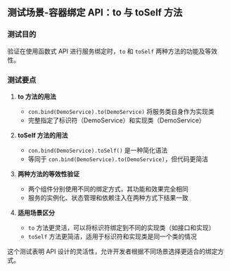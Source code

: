 ## 测试场景-容器绑定 API：to 与 toSelf 方法

### 测试目的

验证在使用函数式 API 进行服务绑定时，`to` 和 `toSelf` 两种方法的功能及等效性。

### 测试要点

1. **to 方法的用法**
   - `con.bind(DemoService).to(DemoService)` 将服务类自身作为实现类
   - 完整指定了标识符（DemoService）和实现类（DemoService）

2. **toSelf 方法的用法**
   - `con.bind(DemoService).toSelf()` 是一种简化语法
   - 等同于 `con.bind(DemoService).to(DemoService)`，但代码更简洁

3. **两种方法的等效性验证**
   - 两个组件分别使用不同的绑定方式，其功能和效果完全相同
   - 服务的实例化、状态管理和依赖注入在两种方式下结果一致

4. **适用场景区分**
   - `to` 方法更灵活，可以将标识符绑定到不同的实现类（如接口和实现）
   - `toSelf` 方法更简洁，适用于标识符和实现类是同一个类的情况

这个测试表明 API 设计的灵活性，允许开发者根据不同场景选择更适合的绑定方式。
